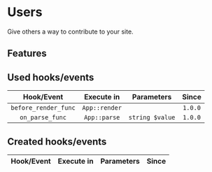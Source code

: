 # Users
Give others a way to contribute to your site.

## Features



## Used hooks/events

|      Hook/Event     |  Execute in  |    Parameters  |  Since |
| :-----------------: | :----------: | :------------: | :----: |
| `before_render_func`| `App::render`|                | `1.0.0`|
|   `on_parse_func`   | `App::parse` | `string $value`| `1.0.0`|

## Created hooks/events

|   Hook/Event  |  Execute in  |  Parameters  |  Since  |
| :-----------: | :----------: | :----------: | :-----: |
